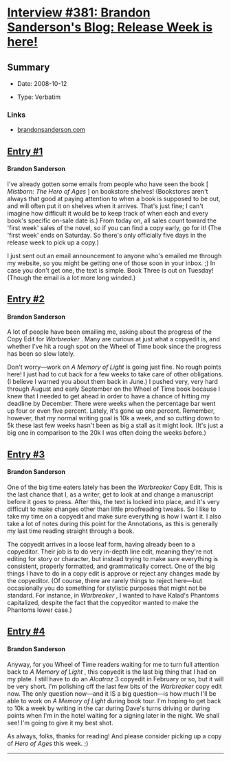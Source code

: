 # [Interview #381: Brandon Sanderson's Blog: Release Week is here!](https://www.theoryland.com/intvmain.php?i=381)

## Summary

- Date: 2008-10-12

- Type: Verbatim

### Links

- [brandonsanderson.com](http://www.brandonsanderson.com/blog/714/Release-Week-is-here!)


## [Entry #1](https://www.theoryland.com/intvmain.php?i=381#1)

#### Brandon Sanderson

I've already gotten some emails from people who have seen the book [
*Mistborn: The Hero of Ages*
] on bookstore shelves! (Bookstores aren't always that good at paying attention to when a book is supposed to be out, and will often put it on shelves when it arrives. That's just fine; I can't imagine how difficult it would be to keep track of when each and every book's specific on-sale date is.) From today on, all sales count toward the 'first week' sales of the novel, so if you can find a copy early, go for it! (The 'first week' ends on Saturday. So there's only officially five days in the release week to pick up a copy.)

I just sent out an email announcement to anyone who's emailed me through my website, so you might be getting one of those soon in your inbox. ;) In case you don't get one, the text is simple. Book Three is out on Tuesday! (Though the email is a lot more long winded.)

## [Entry #2](https://www.theoryland.com/intvmain.php?i=381#2)

#### Brandon Sanderson

A lot of people have been emailing me, asking about the progress of the Copy Edit for
*Warbreaker*
. Many are curious at just what a copyedit is, and whether I've hit a rough spot on the Wheel of Time book since the progress has been so slow lately.

Don't worry—work on
*A Memory of Light*
is going just fine. No rough points here! I just had to cut back for a few weeks to take care of other obligations. (I believe I warned you about them back in June.) I pushed very, very hard through August and early September on the Wheel of Time book because I knew that I needed to get ahead in order to have a chance of hitting my deadline by December. There were weeks when the percentage bar went up four or even five percent. Lately, it's gone up one percent. Remember, however, that my normal writing goal is 10k a week, and so cutting down to 5k these last few weeks hasn't been as big a stall as it might look. (It's just a big one in comparison to the 20k I was often doing the weeks before.)

## [Entry #3](https://www.theoryland.com/intvmain.php?i=381#3)

#### Brandon Sanderson

One of the big time eaters lately has been the
*Warbreaker*
Copy Edit. This is the last chance that I, as a writer, get to look at and change a manuscript before it goes to press. After this, the text is locked into place, and it's very difficult to make changes other than little proofreading tweaks. So I like to take my time on a copyedit and make sure everything is how I want it. I also take a lot of notes during this point for the Annotations, as this is generally my last time reading straight through a book.

The copyedit arrives in a loose leaf form, having already been to a copyeditor. Their job is to do very in-depth line edit, meaning they're not editing for story or character, but instead trying to make sure everything is consistent, properly formatted, and grammatically correct. One of the big things I have to do in a copy edit is approve or reject any changes made by the copyeditor. (Of course, there are rarely things to reject here—but occasionally you do something for stylistic purposes that might not be standard. For instance, in
*Warbreaker*
, I wanted to have Kalad's Phantoms capitalized, despite the fact that the copyeditor wanted to make the Phantoms lower case.)

## [Entry #4](https://www.theoryland.com/intvmain.php?i=381#4)

#### Brandon Sanderson

Anyway, for you Wheel of Time readers waiting for me to turn full attention back to
*A Memory of Light*
, this copyedit is the last big thing that I had on my plate. I still have to do an
*Alcatraz*
3 copyedit in February or so, but it will be very short. I'm polishing off the last few bits of the
*Warbreaker*
copy edit now. The only question now—and it IS a big question—is how much I'll be able to work on
*A Memory of Light*
during book tour. I'm hoping to get back to 10k a week by writing in the car during Dave's turns driving or during points when I'm in the hotel waiting for a signing later in the night. We shall see! I'm going to give it my best shot.

As always, folks, thanks for reading! And please consider picking up a copy of
*Hero of Ages*
this week. ;)


---

